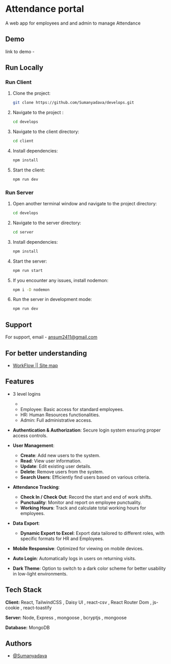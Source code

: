 # Attendance portal

A web app for employees and and admin to manage Attendance

## Demo

link to demo -

## Run Locally

### Run Client

1. Clone the project:

   ```bash
   git clone https://github.com/Sumanyadava/develops.git
   ```

2. Navigate to the project :

   ```bash
   cd develops
   ```

3. Navigate to the client directory:

   ```bash
   cd client
   ```

4. Install dependencies:

   ```bash
   npm install
   ```

5. Start the client:

   ```bash
   npm run dev
   ```

### Run Server

1. Open another terminal window and navigate to the project directory:

   ```bash
   cd develops
   ```

2. Navigate to the server directory:

   ```bash
   cd server
   ```

3. Install dependencies:

   ```bash
   npm install
   ```

4. Start the server:

   ```bash
   npm run start
   ```

5. If you encounter any issues, install nodemon:

   ```bash
   npm i -D nodemon
   ```

6. Run the server in development mode:

   ```bash
   npm run dev
   ```

## Support

For support, email - ansum2411@gmail.com

## For better understanding

- [WorkFlow || Site map](https://excalidraw.com/#json=aFshEN21HaSjeCpCOWuic,Mv7hmvnUP0eZawSu83mHqw)

## Features

- 3 level logins

  -
  - Employee: Basic access for standard employees.
  - HR: Human Resources functionalities.
  - Admin: Full administrative access.

- **Authentication & Authorization**: Secure login system ensuring proper access controls.
- **User Management**:

  - **Create**: Add new users to the system.
  - **Read**: View user information.
  - **Update**: Edit existing user details.
  - **Delete**: Remove users from the system.
  - **Search Users**: Efficiently find users based on various criteria.

- **Attendance Tracking**:

  - **Check In / Check Out**: Record the start and end of work shifts.
  - **Punctuality**: Monitor and report on employee punctuality.
  - **Working Hours**: Track and calculate total working hours for employees.

- **Data Export**:
  - **Dynamic Export to Excel**: Export data tailored to different roles, with specific formats for HR and Employees.
- **Mobile Responsive**: Optimized for viewing on mobile devices.
- **Auto Login**: Automatically logs in users on returning visits.
- **Dark Theme**: Option to switch to a dark color scheme for better usability in low-light environments.

## Tech Stack

**Client:** React, TailwindCSS , Daisy UI , react-csv , React Router Dom , js-cookie , react-toastify

**Server:** Node, Express , mongoose , bcryptjs , mongoose

**Database:** MongoDB

## Authors

- [@Sumanyadava](https://github.com/Sumanyadava)
